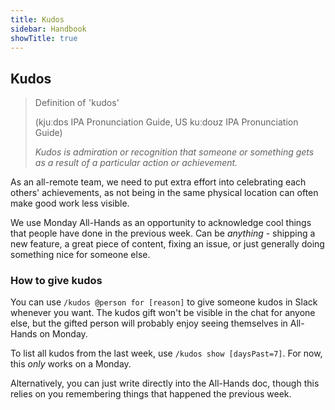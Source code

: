 ```yaml
---
title: Kudos
sidebar: Handbook
showTitle: true
---
```


## Kudos

> Definition of 'kudos'
>
> (kjuːdɒs IPA Pronunciation Guide, US kuːdoʊz IPA Pronunciation Guide)
> 
> _Kudos is admiration or recognition that someone or something gets as a result of a particular action or achievement._

As an all-remote team, we need to put extra effort into celebrating each others' achievements, as not being in the same physical location can often make good work less visible. 

We use Monday All-Hands as an opportunity to acknowledge cool things that people have done in the previous week. Can be _anything_ - shipping a new feature, a great piece of content, fixing an issue, or just generally doing something nice for someone else. 

### How to give kudos

You can use `/kudos @person for [reason]` to give someone kudos in Slack whenever you want. The kudos gift won't be visible in the chat for anyone else, but the gifted person will probably enjoy seeing themselves in All-Hands on Monday. 

To list all kudos from the last week, use `/kudos show [daysPast=7]`. For now, this _only_ works on a Monday. 

Alternatively, you can just write directly into the All-Hands doc, though this relies on you remembering things that happened the previous week. 
